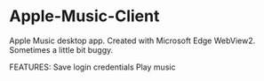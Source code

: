 # Apple-Music-Client
Apple Music desktop app. Created with Microsoft Edge WebView2. Sometimes a little bit buggy.

FEATURES:
Save login credentials
Play music
